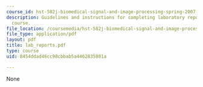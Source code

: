 ```yaml
---
course_id: hst-582j-biomedical-signal-and-image-processing-spring-2007
description: Guidelines and instructions for completing laboratory reports for the
  course.
file_location: /coursemedia/hst-582j-biomedical-signal-and-image-processing-spring-2007/8454ddad46cc98cbbab5a4462835801a_lab_reports.pdf
file_type: application/pdf
layout: pdf
title: lab_reports.pdf
type: course
uid: 8454ddad46cc98cbbab5a4462835801a

---
```

None